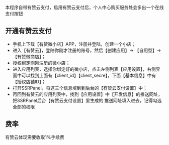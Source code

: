 本程序自带有赞云支付，启用有赞云支付后，个人中心购买服务处会多出一个在线支付按钮

## 开通有赞云支付
- 手机上下载【有赞微小店】APP，注册并登陆，创建一个小店；
- 进入【有赞云】，登陆你刚才注册的账号，然后【创建应用】-> 【自用型】->【有赞微商店】；
- 授权绑定刚刚注册的微小店；
- 进入应用列表，选择你绑定好的微小店，点击左侧列表【应用设置】，右侧界面中可以找到上面有【client_id】【client_secre】，下面【基本信息】中有【授权店铺ID】；
- 打开SSRPanel，将这三个信息填到到后台的【有赞云支付设置】中；
- 再回到有赞云的应用列表中，找到【应用设置】中【开发信息】的推送网址，把SSRPanel后台【有赞云支付设置】里生成的 推送网址填入进去，记得勾选全部的权限

## 费率
有赞云体现需要收取1%手续费